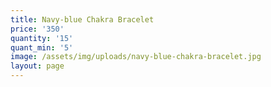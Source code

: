 ```yaml
---
title: Navy-blue Chakra Bracelet
price: '350'
quantity: '15'
quant_min: '5'
image: /assets/img/uploads/navy-blue-chakra-bracelet.jpg
layout: page
---
```


